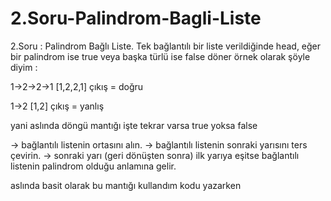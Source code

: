 # 2.Soru-Palindrom-Bagli-Liste
2.Soru  :  Palindrom Bağlı Liste. 
Tek bağlantılı bir liste verildiğinde head, eğer bir palindrom ise  true  veya başka türlü ise false döner örnek olarak şöyle diyim :

1->2->2->1
[1,2,2,1] 
çıkış = doğru 

1->2
[1,2]
çıkış = yanlış 

yani aslında döngü mantığı işte tekrar varsa true yoksa false 

-> bağlantılı listenin ortasını alın.
-> bağlantılı listenin sonraki yarısını ters çevirin.
-> sonraki yarı (geri dönüşten sonra) ilk yarıya eşitse
bağlantılı listenin palindrom olduğu anlamına gelir.

aslında basit olarak bu mantığı kullandım kodu yazarken
